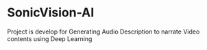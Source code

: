 # SonicVision-AI
Project is develop for Generating Audio Description to narrate Video contents using Deep Learning

